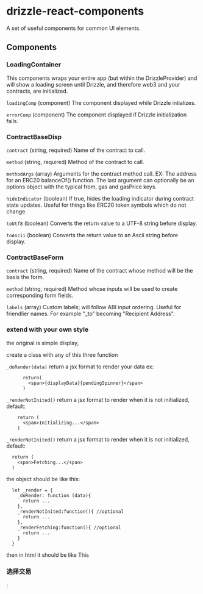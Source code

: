 # drizzle-react-components
A set of useful components for common UI elements.

## Components

### LoadingContainer

This components wraps your entire app (but within the DrizzleProvider) and will show a loading screen until Drizzle, and therefore web3 and your contracts, are initialized.

`loadingComp` (component) The component displayed while Drizzle intializes.

`errorComp` (component) The component displayed if Drizzle initialization fails.

### ContractBaseDisp

`contract` (string, required) Name of the contract to call.

`method` (string, required) Method of the contract to call.

`methodArgs` (array) Arguments for the contract method call. EX: The address for an ERC20 balanceOf() function. The last argument can optionally be an options object with the typical from, gas and gasPrice keys.

`hideIndicator` (boolean) If true, hides the loading indicator during contract state updates. Useful for things like ERC20 token symbols which do not change.

`toUtf8` (boolean) Converts the return value to a UTF-8 string before display.

`toAscii` (boolean) Converts the return value to an Ascii string before display.

### ContractBaseForm

`contract` (string, required) Name of the contract whose method will be the basis the form.

`method` (string, required) Method whose inputs will be used to create corresponding form fields.

`labels` (array) Custom labels; will follow ABI input ordering. Useful for friendlier names. For example "_to" becoming "Recipient Address".


###  extend with your own style
the original is simple display,

create a class with any of this three function

  `_doRender(data)`  return a jsx format to render your data ex:

          return(
            <span>{displayData}{pendingSpinner}</span>
          )

  `_renderNotInited()`  return a jsx format to render when it is not initialized, default:

        return (
          <span>Initializing...</span>
        )

  `_renderNotInited()`  return a jsx format to render when it is not initialized, default:

      return (
        <span>Fetching...</span>
      )

the object should be like this:

      let _render = {
        _doRender: function (data){
          return ...
        },
        _renderNotInited:function(){ //optional
          return ...
        },
        _renderFetching:function(){ //optional
          return ...
        }
      }      

then in html it should be like This

<h3>选择交易</h3>: <ContractData contract="ContractName" method="methodName" methodArgs={[...methodArgs...]} render={..._render}/>
